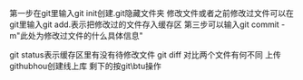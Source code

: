第一步在git里输入git init创建.git隐藏文件夹
修改文件或者之前修改过文件可以在git里输入git add.表示把修改过的文件存入缓存区
第三步可以输入git commit -m"此处为修改过文件的什么具体信息"





git status表示缓存区里有没有待修改文件
git diff 对比两个文件有何不同
上传githubhou创建线上库 剩下的按git\btu操作